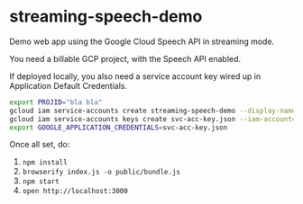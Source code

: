 # streaming-speech-demo
Demo web app using the Google Cloud Speech API in streaming mode.

You need a billable GCP project, with the Speech API enabled.

If deployed locally, you also need a service account key wired up in Application Default Credentials.

```bash
export PROJID="bla bla"
gcloud iam service-accounts create streaming-speech-demo --display-name "streaming-speech-demo"
gcloud iam service-accounts keys create svc-acc-key.json --iam-account=streaming-speech-demo@$PROJID.iam.gserviceaccount.com
export GOOGLE_APPLICATION_CREDENTIALS=svc-acc-key.json
```

Once all set, do:

1. `npm install`
2. `browserify index.js -o public/bundle.js`
3. `npm start`
4. `open http://localhost:3000`
